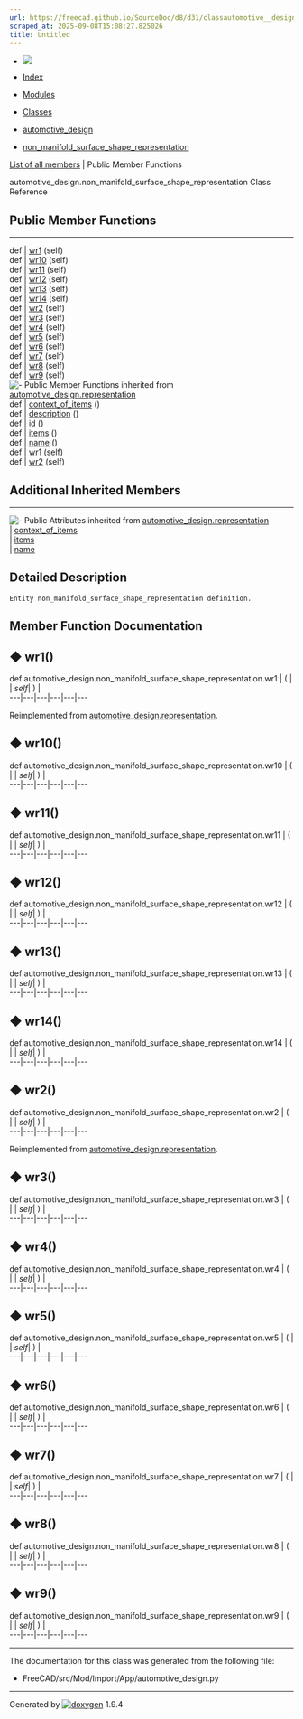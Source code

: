 ```yaml
---
url: https://freecad.github.io/SourceDoc/d8/d31/classautomotive__design_1_1non__manifold__surface__shape__representation.html
scraped_at: 2025-09-08T15:08:27.825026
title: Untitled
---
```


  * [ ![](https://www.freecad.org/svg/logo-freecad.svg) ](https://freecadweb.org "FreeCAD")
  * [Index](../../index.html "Index")
  * [Modules](../../modules.html "Modules list")
  * [Classes](../../annotated.html "Annotated list")

  * [automotive_design](../../d4/ddf/namespaceautomotive__design.html)
  * [non_manifold_surface_shape_representation](../../d8/d31/classautomotive__design_1_1non__manifold__surface__shape__representation.html)

[List of all members](../../d2/d17/classautomotive__design_1_1non__manifold__surface__shape__representation-members.html) | Public Member Functions

automotive_design.non_manifold_surface_shape_representation Class Reference

##  Public Member Functions  
  
---  
def | [wr1](../../d8/d31/classautomotive__design_1_1non__manifold__surface__shape__representation.html#aa0783d6b1934d4f5f4863cde93530ce9) (self)  
def | [wr10](../../d8/d31/classautomotive__design_1_1non__manifold__surface__shape__representation.html#adebf7de5393ace2cc6207b64c46e1a24) (self)  
def | [wr11](../../d8/d31/classautomotive__design_1_1non__manifold__surface__shape__representation.html#a9f08712798043d17735d65e587b143aa) (self)  
def | [wr12](../../d8/d31/classautomotive__design_1_1non__manifold__surface__shape__representation.html#a189d7adbe56af8b5eca86bb56677126c) (self)  
def | [wr13](../../d8/d31/classautomotive__design_1_1non__manifold__surface__shape__representation.html#a07c5a308c4fb409641cf420d5120d109) (self)  
def | [wr14](../../d8/d31/classautomotive__design_1_1non__manifold__surface__shape__representation.html#afd5d3631e76e88fcaa376996c7529e06) (self)  
def | [wr2](../../d8/d31/classautomotive__design_1_1non__manifold__surface__shape__representation.html#ae26ed2e4b647866a79cff5593bad02be) (self)  
def | [wr3](../../d8/d31/classautomotive__design_1_1non__manifold__surface__shape__representation.html#aa85766d17eff5495c9bc8ec799ee607c) (self)  
def | [wr4](../../d8/d31/classautomotive__design_1_1non__manifold__surface__shape__representation.html#a317972257a13253f98318c2a6548ae0f) (self)  
def | [wr5](../../d8/d31/classautomotive__design_1_1non__manifold__surface__shape__representation.html#a0071aa82a1be4e95ba4b88ac6ac2abe5) (self)  
def | [wr6](../../d8/d31/classautomotive__design_1_1non__manifold__surface__shape__representation.html#a08ce4958c31b898988597cfdfede7155) (self)  
def | [wr7](../../d8/d31/classautomotive__design_1_1non__manifold__surface__shape__representation.html#a2bc46ddd5ca4b5f5f694b76d45289b67) (self)  
def | [wr8](../../d8/d31/classautomotive__design_1_1non__manifold__surface__shape__representation.html#a8cba9148abf3a9652751a5bfe14b2996) (self)  
def | [wr9](../../d8/d31/classautomotive__design_1_1non__manifold__surface__shape__representation.html#a7fff2a92b945872bced00ceb7190a668) (self)  
![-](../../closed.png) Public Member Functions inherited from
[automotive_design.representation](../../d8/de0/classautomotive__design_1_1representation.html)  
def | [context_of_items](../../d8/de0/classautomotive__design_1_1representation.html#a84aa53a72cb77281167d77185bedab5e) ()  
def | [description](../../d8/de0/classautomotive__design_1_1representation.html#a1d35c39d45f16f922cf4360da4ec3778) ()  
def | [id](../../d8/de0/classautomotive__design_1_1representation.html#a85343890335f87c91cff60e7988263d8) ()  
def | [items](../../d8/de0/classautomotive__design_1_1representation.html#a84b16fedad2273190b6dd316673d9752) ()  
def | [name](../../d8/de0/classautomotive__design_1_1representation.html#af640f954805b1a2b3d1a4a4ee9c55d24) ()  
def | [wr1](../../d8/de0/classautomotive__design_1_1representation.html#a167ca694a87f2233508375472af08fb1) (self)  
def | [wr2](../../d8/de0/classautomotive__design_1_1representation.html#ab3c63c6621183d774bb49cd3605f4358) (self)  
  
##  Additional Inherited Members  
  
---  
![-](../../closed.png) Public Attributes inherited from
[automotive_design.representation](../../d8/de0/classautomotive__design_1_1representation.html)  
|
[context_of_items](../../d8/de0/classautomotive__design_1_1representation.html#aaf5fe9839e199ab5390651177efcc497)  
|
[items](../../d8/de0/classautomotive__design_1_1representation.html#aa8058fe959724be16897e4409e870128)  
|
[name](../../d8/de0/classautomotive__design_1_1representation.html#add191f3372f9224b28aa809871533b65)  
  
## Detailed Description

    
    
    Entity non_manifold_surface_shape_representation definition.

## Member Function Documentation

## ◆ wr1()

def automotive_design.non_manifold_surface_shape_representation.wr1  | ( |  | _self_| ) |   
---|---|---|---|---|---  
  
Reimplemented from
[automotive_design.representation](../../d8/de0/classautomotive__design_1_1representation.html#a167ca694a87f2233508375472af08fb1).

## ◆ wr10()

def automotive_design.non_manifold_surface_shape_representation.wr10  | ( |  | _self_| ) |   
---|---|---|---|---|---  
  
## ◆ wr11()

def automotive_design.non_manifold_surface_shape_representation.wr11  | ( |  | _self_| ) |   
---|---|---|---|---|---  
  
## ◆ wr12()

def automotive_design.non_manifold_surface_shape_representation.wr12  | ( |  | _self_| ) |   
---|---|---|---|---|---  
  
## ◆ wr13()

def automotive_design.non_manifold_surface_shape_representation.wr13  | ( |  | _self_| ) |   
---|---|---|---|---|---  
  
## ◆ wr14()

def automotive_design.non_manifold_surface_shape_representation.wr14  | ( |  | _self_| ) |   
---|---|---|---|---|---  
  
## ◆ wr2()

def automotive_design.non_manifold_surface_shape_representation.wr2  | ( |  | _self_| ) |   
---|---|---|---|---|---  
  
Reimplemented from
[automotive_design.representation](../../d8/de0/classautomotive__design_1_1representation.html#ab3c63c6621183d774bb49cd3605f4358).

## ◆ wr3()

def automotive_design.non_manifold_surface_shape_representation.wr3  | ( |  | _self_| ) |   
---|---|---|---|---|---  
  
## ◆ wr4()

def automotive_design.non_manifold_surface_shape_representation.wr4  | ( |  | _self_| ) |   
---|---|---|---|---|---  
  
## ◆ wr5()

def automotive_design.non_manifold_surface_shape_representation.wr5  | ( |  | _self_| ) |   
---|---|---|---|---|---  
  
## ◆ wr6()

def automotive_design.non_manifold_surface_shape_representation.wr6  | ( |  | _self_| ) |   
---|---|---|---|---|---  
  
## ◆ wr7()

def automotive_design.non_manifold_surface_shape_representation.wr7  | ( |  | _self_| ) |   
---|---|---|---|---|---  
  
## ◆ wr8()

def automotive_design.non_manifold_surface_shape_representation.wr8  | ( |  | _self_| ) |   
---|---|---|---|---|---  
  
## ◆ wr9()

def automotive_design.non_manifold_surface_shape_representation.wr9  | ( |  | _self_| ) |   
---|---|---|---|---|---  
  
* * *

The documentation for this class was generated from the following file:

  * FreeCAD/src/Mod/Import/App/automotive_design.py

* * *

Generated by
[![doxygen](../../doxygen.svg)](https://www.doxygen.org/index.html) 1.9.4

